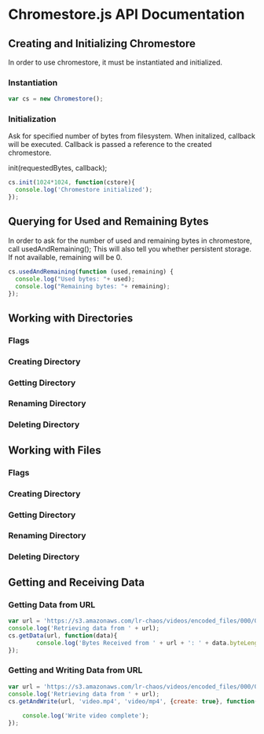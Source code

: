 # Chromestore.js API Documentation



## Creating and Initializing Chromestore

In order to use chromestore, it must be instantiated and initialized.

### Instantiation

```javascript
var cs = new Chromestore();
```

### Initialization
Ask for specified number of bytes from filesystem.
When initalized, callback will be executed. Callback
is passed a reference to the created chromestore.

init(requestedBytes, callback);

```javascript
cs.init(1024*1024, function(cstore){
  console.log('Chromestore initialized');
});
```

## Querying for Used and Remaining Bytes
In order to ask for the number of used and remaining bytes 
in chromestore, call usedAndRemaining();  This will also 
tell you whether persistent storage.  If not available,
remaining will be 0.

```javascript
cs.usedAndRemaining(function (used,remaining) {
  console.log("Used bytes: "+ used);
  console.log("Remaining bytes: "+ remaining);
});

```

## Working with Directories

### Flags

### Creating Directory

### Getting Directory

### Renaming Directory

### Deleting Directory

## Working with Files

### Flags

### Creating Directory

### Getting Directory

### Renaming Directory

### Deleting Directory

## Getting and Receiving Data

### Getting Data from URL

```javascript
var url = 'https://s3.amazonaws.com/lr-chaos/videos/encoded_files/000/000/548/original/Hands-Elegant-Road-04-22-13.mp4';
console.log('Retrieving data from ' + url);
cs.getData(url, function(data){
		console.log('Bytes Received from ' + url + ': ' + data.byteLength);
});
```

### Getting and Writing Data from URL
```javascript
var url = 'https://s3.amazonaws.com/lr-chaos/videos/encoded_files/000/000/548/original/Hands-Elegant-Road-04-22-13.mp4';
console.log('Retrieving data from ' + url);
cs.getAndWrite(url, 'video.mp4', 'video/mp4', {create: true}, function(){
		
	console.log('Write video complete');
});
```

